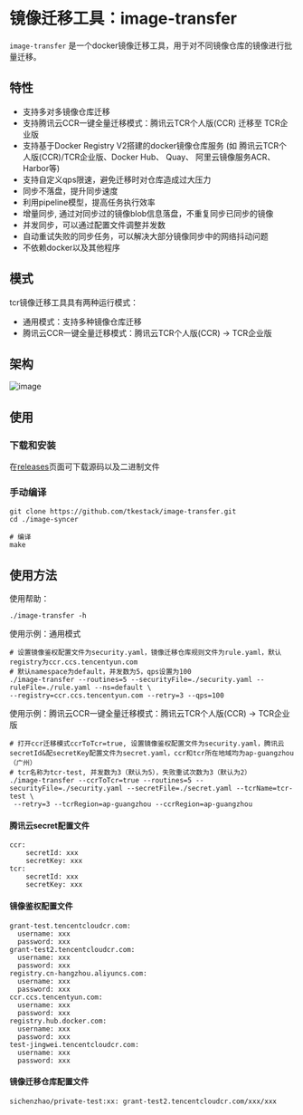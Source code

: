 # 镜像迁移工具：image-transfer

`image-transfer` 是一个docker镜像迁移工具，用于对不同镜像仓库的镜像进行批量迁移。
## 特性
- 支持多对多镜像仓库迁移
- 支持腾讯云CCR一键全量迁移模式：腾讯云TCR个人版(CCR) 迁移至 TCR企业版
- 支持基于Docker Registry V2搭建的docker镜像仓库服务 (如 腾讯云TCR个人版(CCR)/TCR企业版、Docker Hub、 Quay、 阿里云镜像服务ACR、 Harbor等)
- 支持自定义qps限速，避免迁移时对仓库造成过大压力
- 同步不落盘，提升同步速度
- 利用pipeline模型，提高任务执行效率
- 增量同步, 通过对同步过的镜像blob信息落盘，不重复同步已同步的镜像
- 并发同步，可以通过配置文件调整并发数
- 自动重试失败的同步任务，可以解决大部分镜像同步中的网络抖动问题
- 不依赖docker以及其他程序

## 模式
tcr镜像迁移工具具有两种运行模式：
- 通用模式：支持多种镜像仓库迁移
- 腾讯云CCR一键全量迁移模式：腾讯云TCR个人版(CCR) -> TCR企业版

## 架构
![image](https://github.com/tkestack/image-transfer/blob/main/docs/arch.png)

## 使用

### 下载和安装

在[releases](https://github.com/tkestack/image-transfer/releases)页面可下载源码以及二进制文件

### 手动编译
```
git clone https://github.com/tkestack/image-transfer.git
cd ./image-syncer

# 编译
make
```

## 使用方法

使用帮助：
```shell
./image-transfer -h
```


使用示例：通用模式
```
# 设置镜像鉴权配置文件为security.yaml，镜像迁移仓库规则文件为rule.yaml，默认registry为ccr.ccs.tencentyun.com
# 默认namespace为default，并发数为5，qps设置为100
./image-transfer --routines=5 --securityFile=./security.yaml --ruleFile=./rule.yaml --ns=default \
--registry=ccr.ccs.tencentyun.com --retry=3 --qps=100
```


使用示例：腾讯云CCR一键全量迁移模式：腾讯云TCR个人版(CCR) -> TCR企业版
```
# 打开ccr迁移模式ccrToTcr=true, 设置镜像鉴权配置文件为security.yaml，腾讯云secretId&配secretKey配置文件为secret.yaml，ccr和tcr所在地域均为ap-guangzhou（广州）
# tcr名称为tcr-test, 并发数为3（默认为5），失败重试次数为3（默认为2）
./image-transfer --ccrToTcr=true --routines=5 --securityFile=./security.yaml --secretFile=./secret.yaml --tcrName=tcr-test \
 --retry=3 --tcrRegion=ap-guangzhou --ccrRegion=ap-guangzhou
```

#### 腾讯云secret配置文件
```
ccr:
    secretId: xxx
    secretKey: xxx
tcr:
    secretId: xxx
    secretKey: xxx
```

#### 镜像鉴权配置文件
```
grant-test.tencentcloudcr.com:
  username: xxx
  password: xxx
grant-test2.tencentcloudcr.com:
  username: xxx
  password: xxx
registry.cn-hangzhou.aliyuncs.com:
  username: xxx
  password: xxx
ccr.ccs.tencentyun.com:
  username: xxx
  password: xxx
registry.hub.docker.com:
  username: xxx
  password: xxx
test-jingwei.tencentcloudcr.com:
  username: xxx
  password: xxx
```


#### 镜像迁移仓库配置文件
```
sichenzhao/private-test:xx: grant-test2.tencentcloudcr.com/xxx/xxx
```
